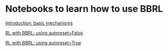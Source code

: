 # Notebooks to learn how to use BBRL

[Introduction: basic mechanisms](./01-basic_concepts.student.ipynb)

[RL with BBRL: using autoreset=False](./02-multi_env_noautoreset.student.ipynb)

[RL with BBRL: using autoreset=True](./03-multi_env_autoreset.student.ipynb)
